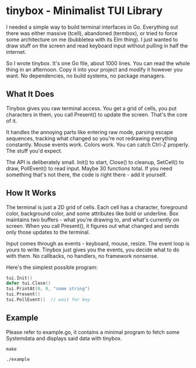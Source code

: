 # tinybox - Minimalist TUI Library

I needed a simple way to build terminal interfaces in Go. Everything out there was either massive (tcell), abandoned (termbox), or tried to force some architecture on me (bubbletea with its Elm thing). I just wanted to draw stuff on the screen and read keyboard input without pulling in half the internet.

So I wrote tinybox. It's one Go file, about 1000 lines. You can read the whole thing in an afternoon. Copy it into your project and modify it however you want. No dependencies, no build systems, no package managers.

## What It Does

Tinybox gives you raw terminal access. You get a grid of cells, you put characters in them, you call Present() to update the screen. That's the core of it. 

It handles the annoying parts like entering raw mode, parsing escape sequences, tracking what changed so you're not redrawing everything constantly. Mouse events work. Colors work. You can catch Ctrl-Z properly. The stuff you'd expect.

The API is deliberately small. Init() to start, Close() to cleanup, SetCell() to draw, PollEvent() to read input. Maybe 30 functions total. If you need something that's not there, the code is right there - add it yourself.

## How It Works

The terminal is just a 2D grid of cells. Each cell has a character, foreground color, background color, and some attributes like bold or underline. Box maintains two buffers - what you're drawing to, and what's currently on screen. When you call Present(), it figures out what changed and sends only those updates to the terminal.

Input comes through as events - keyboard, mouse, resize. The event loop is yours to write. Tinybox just gives you the events, you decide what to do with them. No callbacks, no handlers, no framework nonsense.

Here's the simplest possible program:

```go
tui.Init()
defer tui.Close()
tui.PrintAt(0, 0, "some string")
tui.Present()
tui.PollEvent()  // wait for key
```

## Example

Please refer to example.go, it contains a minimal program to fetch some Systemdata and displays said data with tinybox.

```
make
```
```
./example
```